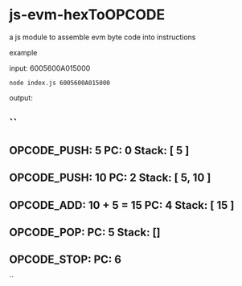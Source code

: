 # js-evm-hexToOPCODE
a js module to assemble evm byte code into instructions

example

input: 6005600A015000

``node index.js 6005600A015000``

output:

``
------------
OPCODE_PUSH: 5
PC: 0
Stack: [ 5 ]
------------
OPCODE_PUSH: 10
PC: 2
Stack: [ 5, 10 ]
------------
OPCODE_ADD: 10 + 5 = 15
PC: 4
Stack: [ 15 ]
------------
OPCODE_POP:
PC: 5
Stack: []
------------
OPCODE_STOP:
PC: 6
------------
``
